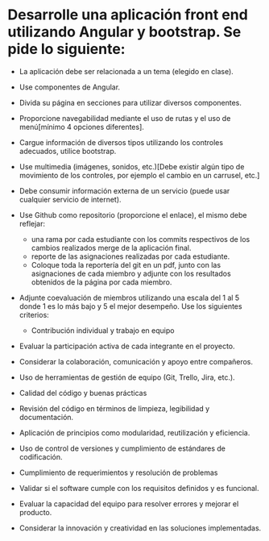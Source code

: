 # Desarrolle una aplicación front end utilizando Angular y bootstrap. Se pide lo siguiente:

- La aplicación debe ser relacionada a un tema (elegido en clase).
- Use componentes de Angular.
- Divida su página en secciones para utilizar diversos componentes.
- Proporcione navegabilidad mediante el uso de rutas y el uso de menú[mínimo 4 opciones diferentes].
- Cargue información de diversos tipos utilizando los controles adecuados, utilice bootstrap.
- Use multimedia (imágenes, sonidos, etc.)[Debe existir algún tipo de movimiento de los controles, por ejemplo el cambio en un carrusel, etc.]
- Debe consumir información externa de un servicio (puede usar cualquier servicio de internet).
- Use Github como repositorio (proporcione el enlace), el mismo debe reflejar:
  - una rama por cada estudiante con los commits respectivos de los cambios realizados merge de la aplicación final.
  - reporte de las asignaciones realizadas por cada estudiante.
  - Coloque toda la reportería del git en un pdf, junto con las asignaciones de cada miembro y adjunte con los resultados obtenidos de la página por cada miembro.
- Adjunte coevaluación de miembros utilizando una escala del 1 al 5 donde 1 es lo más bajo y 5 el mejor desempeño. Use los siguientes criterios:
  - Contribución individual y trabajo en equipo

- Evaluar la participación activa de cada integrante en el proyecto.
- Considerar la colaboración, comunicación y apoyo entre compañeros.
- Uso de herramientas de gestión de equipo (Git, Trello, Jira, etc.).
- Calidad del código y buenas prácticas

- Revisión del código en términos de limpieza, legibilidad y documentación.
- Aplicación de principios como modularidad, reutilización y eficiencia.
- Uso de control de versiones y cumplimiento de estándares de codificación.
- Cumplimiento de requerimientos y resolución de problemas

- Validar si el software cumple con los requisitos definidos y es funcional.
- Evaluar la capacidad del equipo para resolver errores y mejorar el producto.
- Considerar la innovación y creatividad en las soluciones implementadas.